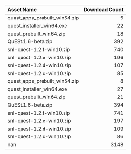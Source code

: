 | Asset Name                    |   Download Count |
|:------------------------------|-----------------:|
| quest_apps_prebuilt_win64.zip |                5 |
| quest_installer_win64.exe     |               22 |
| quest_prebuilt_win64.zip      |               18 |
| QuESt.1.6-beta.zip            |              392 |
| snl-quest-1.2.f-win10.zip     |              740 |
| snl-quest-1.2.e-win10.zip     |              196 |
| snl-quest-1.2.d-win10.zip     |              107 |
| snl-quest-1.2.c-win10.zip     |               85 |
| quest_apps_prebuilt_win64.zip |                8 |
| quest_installer_win64.exe     |               27 |
| quest_prebuilt_win64.zip      |               21 |
| QuESt.1.6-beta.zip            |              394 |
| snl-quest-1.2.f-win10.zip     |              741 |
| snl-quest-1.2.e-win10.zip     |              197 |
| snl-quest-1.2.d-win10.zip     |              109 |
| snl-quest-1.2.c-win10.zip     |               86 |
| nan                           |             3148 |